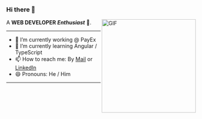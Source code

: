### Hi there 👋

<img align="right" height="250" alt="GIF" src="https://i.pinimg.com/originals/e4/26/70/e426702edf874b181aced1e2fa5c6cde.gif" />

<!--
**siifux/siifux** is a ✨ _special_ ✨ repository because its `README.md` (this file) appears on your GitHub profile.
-->

A **WEB DEVELOPER** ***Enthusiast*** 🚀.

----

- 🔭 I’m currently working @ PayEx
- 🌱 I’m currently learning Angular / TypeScript
- 📫 How to reach me: By [Mail](mailto:sindrefuru@hotmail.no?subject=[GitHub]%20Visitor) or [LinkedIn](https://www.linkedin.com/in/sindrefurulund/)
- 😄 Pronouns: He / Him

----
